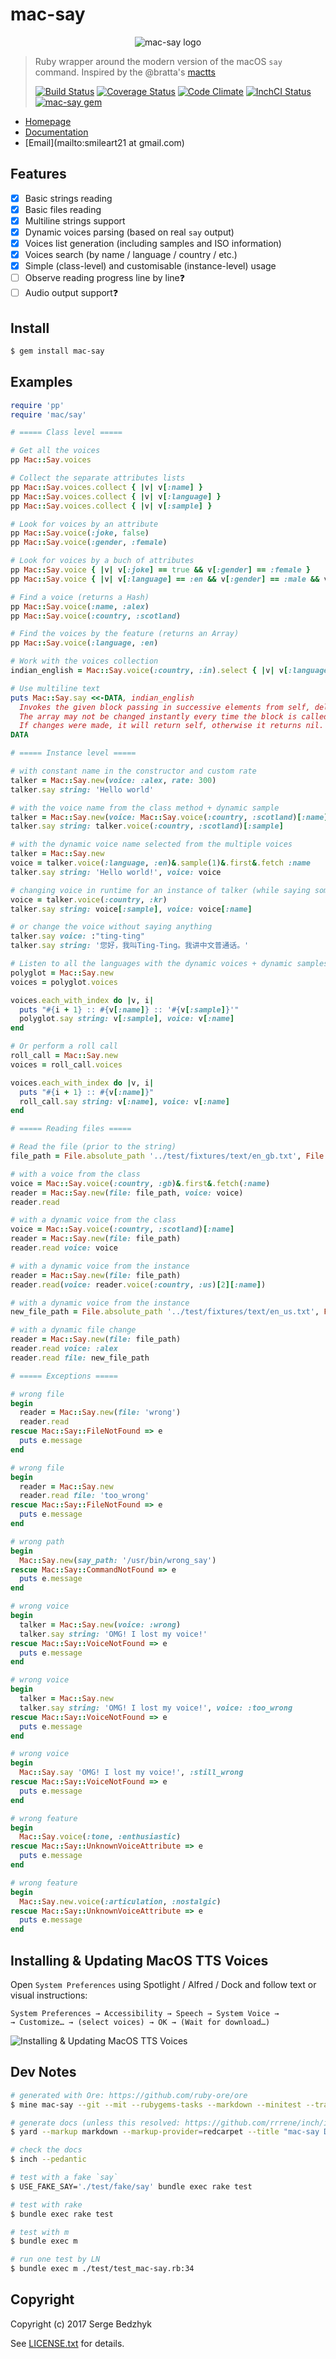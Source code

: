 # mac-say

<p align="center">
  <img title="mac-say logo" src ="./img/logo.png" />
</p>

> Ruby wrapper around the modern version of the macOS `say` command. Inspired by the @bratta's [mactts](https://github.com/bratta/mactts)
>
> [![Build Status](https://travis-ci.org/smileart/mac-say.svg?branch=dev)](https://travis-ci.org/smileart/mac-say) [![Coverage Status](https://coveralls.io/repos/github/smileart/mac-say/badge.svg?branch=dev)](https://coveralls.io/github/smileart/mac-say?branch=dev) [![Code Climate](https://codeclimate.com/github/smileart/mac-say/badges/gpa.svg)](https://codeclimate.com/github/smileart/mac-say) [![InchCI Status](https://inch-ci.org/github/smileart/mac-say.svg?branch=dev)](https://inch-ci.org/github/smileart/mac-say) [![mac-say gem](https://img.shields.io/gem/v/mac-say.svg)](https://rubygems.org/gems/mac-say)

* [Homepage](https://rubygems.org/gems/mac-say)
* [Documentation](http://rubydoc.info/gems/mac-say/frames)
* [Email](mailto:smileart21 at gmail.com)

## Features

* [x] Basic strings reading
* [x] Basic files reading
* [x] Multiline strings support
* [x] Dynamic voices parsing (based on real `say` output)
* [x] Voices list generation (including samples and ISO information)
* [x] Voices search (by name / language / country / etc.)
* [x] Simple (class-level) and customisable (instance-level) usage
* [ ] Observe reading progress line by line❓
* [ ] Audio output support❓

## Install

```sh
$ gem install mac-say
```

## Examples

```ruby
require 'pp'
require 'mac/say'

# ===== Class level =====

# Get all the voices
pp Mac::Say.voices

# Collect the separate attributes lists
pp Mac::Say.voices.collect { |v| v[:name] }
pp Mac::Say.voices.collect { |v| v[:language] }
pp Mac::Say.voices.collect { |v| v[:sample] }

# Look for voices by an attribute
pp Mac::Say.voice(:joke, false)
pp Mac::Say.voice(:gender, :female)

# Look for voices by a buch of attributes
pp Mac::Say.voice { |v| v[:joke] == true && v[:gender] == :female }
pp Mac::Say.voice { |v| v[:language] == :en && v[:gender] == :male && v[:quality] == :high && v[:joke] == false }

# Find a voice (returns a Hash)
pp Mac::Say.voice(:name, :alex)
pp Mac::Say.voice(:country, :scotland)

# Find the voices by the feature (returns an Array)
pp Mac::Say.voice(:language, :en)

# Work with the voices collection
indian_english = Mac::Say.voice(:country, :in).select { |v| v[:language] == :en }.first[:name]

# Use multiline text
puts Mac::Say.say <<-DATA, indian_english
  Invokes the given block passing in successive elements from self, deleting elements for which the block returns a false value.
  The array may not be changed instantly every time the block is called.
  If changes were made, it will return self, otherwise it returns nil.
DATA

# ===== Instance level =====

# with constant name in the constructor and custom rate
talker = Mac::Say.new(voice: :alex, rate: 300)
talker.say string: 'Hello world'

# with the voice name from the class method + dynamic sample
talker = Mac::Say.new(voice: Mac::Say.voice(:country, :scotland)[:name])
talker.say string: talker.voice(:country, :scotland)[:sample]

# with the dynamic voice name selected from the multiple voices
talker = Mac::Say.new
voice = talker.voice(:language, :en)&.sample(1)&.first&.fetch :name
talker.say string: 'Hello world!', voice: voice

# changing voice in runtime for an instance of talker (while saying something)
voice = talker.voice(:country, :kr)
talker.say string: voice[:sample], voice: voice[:name]

# or change the voice without saying anything
talker.say voice: :"ting-ting"
talker.say string: '您好，我叫Ting-Ting。我讲中文普通话。'

# Listen to all the languages with the dynamic voices + dynamic samples
polyglot = Mac::Say.new
voices = polyglot.voices

voices.each_with_index do |v, i|
  puts "#{i + 1} :: #{v[:name]} :: '#{v[:sample]}'"
  polyglot.say string: v[:sample], voice: v[:name]
end

# Or perform a roll call
roll_call = Mac::Say.new
voices = roll_call.voices

voices.each_with_index do |v, i|
  puts "#{i + 1} :: #{v[:name]}"
  roll_call.say string: v[:name], voice: v[:name]
end

# ===== Reading files =====

# Read the file (prior to the string)
file_path = File.absolute_path '../test/fixtures/text/en_gb.txt', File.dirname(__FILE__)

# with a voice from the class
voice = Mac::Say.voice(:country, :gb)&.first&.fetch(:name)
reader = Mac::Say.new(file: file_path, voice: voice)
reader.read

# with a dynamic voice from the class
voice = Mac::Say.voice(:country, :scotland)[:name]
reader = Mac::Say.new(file: file_path)
reader.read voice: voice

# with a dynamic voice from the instance
reader = Mac::Say.new(file: file_path)
reader.read(voice: reader.voice(:country, :us)[2][:name])

# with a dynamic voice from the instance
new_file_path = File.absolute_path '../test/fixtures/text/en_us.txt', File.dirname(__FILE__)

# with a dynamic file change
reader = Mac::Say.new(file: file_path)
reader.read voice: :alex
reader.read file: new_file_path

# ===== Exceptions =====

# wrong file
begin
  reader = Mac::Say.new(file: 'wrong')
  reader.read
rescue Mac::Say::FileNotFound => e
  puts e.message
end

# wrong file
begin
  reader = Mac::Say.new
  reader.read file: 'too_wrong'
rescue Mac::Say::FileNotFound => e
  puts e.message
end

# wrong path
begin
  Mac::Say.new(say_path: '/usr/bin/wrong_say')
rescue Mac::Say::CommandNotFound => e
  puts e.message
end

# wrong voice
begin
  talker = Mac::Say.new(voice: :wrong)
  talker.say string: 'OMG! I lost my voice!'
rescue Mac::Say::VoiceNotFound => e
  puts e.message
end

# wrong voice
begin
  talker = Mac::Say.new
  talker.say string: 'OMG! I lost my voice!', voice: :too_wrong
rescue Mac::Say::VoiceNotFound => e
  puts e.message
end

# wrong voice
begin
  Mac::Say.say 'OMG! I lost my voice!', :still_wrong
rescue Mac::Say::VoiceNotFound => e
  puts e.message
end

# wrong feature
begin
  Mac::Say.voice(:tone, :enthusiastic)
rescue Mac::Say::UnknownVoiceAttribute => e
  puts e.message
end

# wrong feature
begin
  Mac::Say.new.voice(:articulation, :nostalgic)
rescue Mac::Say::UnknownVoiceAttribute => e
  puts e.message
end
```

## Installing & Updating MacOS TTS Voices

Open `System Preferences` using Spotlight / Alfred / Dock and follow text or visual instructions:

```
System Preferences → Accessibility → Speech → System Voice →
→ Customize… → (select voices) → OK → (Wait for download…)
```

![Installing & Updating MacOS TTS Voices](./img/voices_manual.png)

## Dev Notes

```sh
# generated with Ore: https://github.com/ruby-ore/ore
$ mine mac-say --git --mit --rubygems-tasks --markdown --minitest --travis --yard

# generate docs (unless this resolved: https://github.com/rrrene/inch/issues/42)
$ yard --markup markdown --markup-provider=redcarpet --title "mac-say Documentation" --protected --asset img:img

# check the docs
$ inch --pedantic

# test with a fake `say`
$ USE_FAKE_SAY='./test/fake/say' bundle exec rake test

# test with rake
$ bundle exec rake test

# test with m
$ bundle exec m

# run one test by LN
$ bundle exec m ./test/test_mac-say.rb:34
```

## Copyright

Copyright (c) 2017 Serge Bedzhyk

See [LICENSE.txt](./LICENSE.txt) for details.
